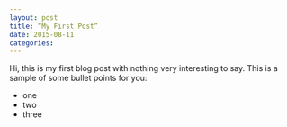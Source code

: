 ```yaml
---
layout: post
title: “My First Post”
date: 2015-08-11
categories:
---
```

Hi, this is my first blog post with nothing very interesting to say.  This is a sample of some bullet points for you:

* one
* two
* three